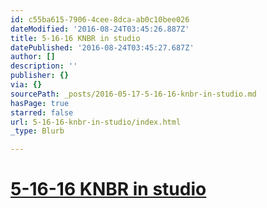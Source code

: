 ```yaml
---
id: c55ba615-7906-4cee-8dca-ab0c10bee026
dateModified: '2016-08-24T03:45:26.887Z'
title: 5-16-16 KNBR in studio
datePublished: '2016-08-24T03:45:27.687Z'
author: []
description: ''
publisher: {}
via: {}
sourcePath: _posts/2016-05-17-5-16-16-knbr-in-studio.md
hasPage: true
starred: false
url: 5-16-16-knbr-in-studio/index.html
_type: Blurb

---
```

# [5-16-16 KNBR in studio][0]

[0]: https://audioboom.com/boos/4571716-5-16-kerry-keating-talks-billy-donovan-and-the-western-conference-finals